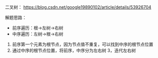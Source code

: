 二叉树： https://blog.csdn.net/google19890102/article/details/53926704

解题思路：
* 前序遍历：根->左树->右树
* 中序遍历：左树->根->右树
1. 前序第一个元素为根节点，因为节点值不重复，可以找到中序的根节点位置
2. 通过中序的根节点位置，将前序，中序分为左右树
3，迭代左右树
